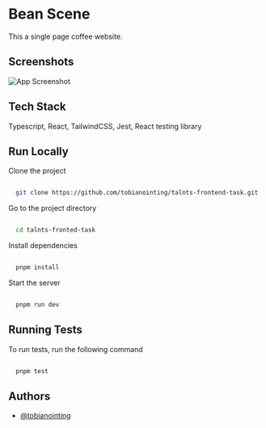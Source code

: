 # Bean Scene

This a single page coffee website.

## Screenshots

![App Screenshot](https://via.placeholder.com/468x300?text=App+Screenshot+Here)

## Tech Stack

Typescript, React, TailwindCSS, Jest, React testing library

## Run Locally

Clone the project

```bash

  git clone https://github.com/tobianointing/talnts-frontend-task.git
```

Go to the project directory

```bash

  cd talnts-fronted-task

```

Install dependencies

```bash

  pnpm install

```

Start the server

```bash

  pnpm run dev

```

## Running Tests

To run tests, run the following command

```bash

  pnpm test

```

## Authors

- [@tobianointing](https://www.github.com/tobianointing)

